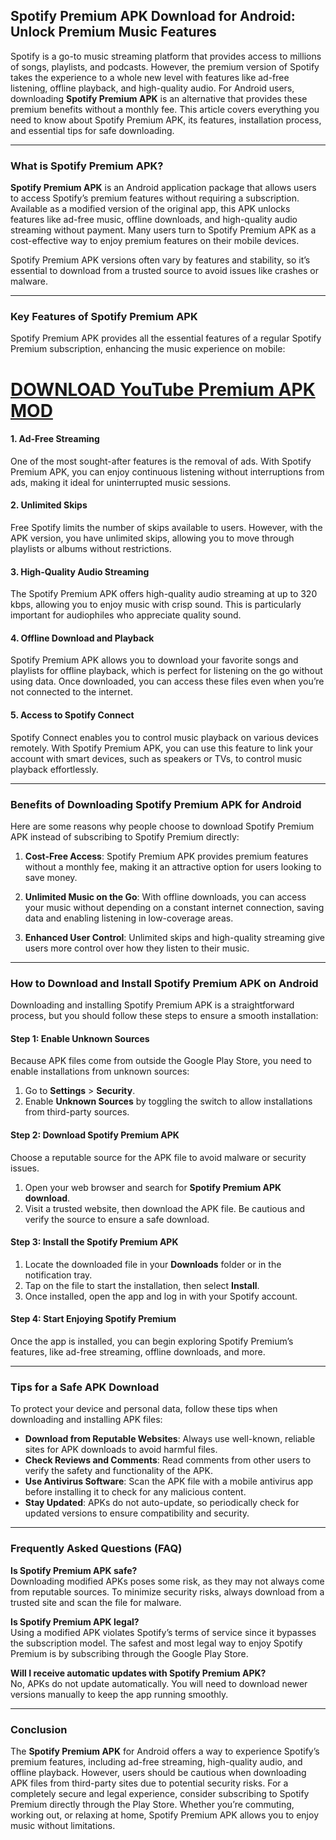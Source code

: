 ## Spotify Premium APK Download for Android: Unlock Premium Music Features

Spotify is a go-to music streaming platform that provides access to millions of songs, playlists, and podcasts. However, the premium version of Spotify takes the experience to a whole new level with features like ad-free listening, offline playback, and high-quality audio. For Android users, downloading **Spotify Premium APK** is an alternative that provides these premium benefits without a monthly fee. This article covers everything you need to know about Spotify Premium APK, its features, installation process, and essential tips for safe downloading.

---

### What is Spotify Premium APK?

**Spotify Premium APK** is an Android application package that allows users to access Spotify’s premium features without requiring a subscription. Available as a modified version of the original app, this APK unlocks features like ad-free music, offline downloads, and high-quality audio streaming without payment. Many users turn to Spotify Premium APK as a cost-effective way to enjoy premium features on their mobile devices.

Spotify Premium APK versions often vary by features and stability, so it’s essential to download from a trusted source to avoid issues like crashes or malware.

---

### Key Features of Spotify Premium APK

Spotify Premium APK provides all the essential features of a regular Spotify Premium subscription, enhancing the music experience on mobile:

# [DOWNLOAD YouTube Premium APK MOD](https://modcombo.com/spotify-premium.html)

#### 1. **Ad-Free Streaming**
One of the most sought-after features is the removal of ads. With Spotify Premium APK, you can enjoy continuous listening without interruptions from ads, making it ideal for uninterrupted music sessions.

#### 2. **Unlimited Skips**
Free Spotify limits the number of skips available to users. However, with the APK version, you have unlimited skips, allowing you to move through playlists or albums without restrictions.

#### 3. **High-Quality Audio Streaming**
The Spotify Premium APK offers high-quality audio streaming at up to 320 kbps, allowing you to enjoy music with crisp sound. This is particularly important for audiophiles who appreciate quality sound.

#### 4. **Offline Download and Playback**
Spotify Premium APK allows you to download your favorite songs and playlists for offline playback, which is perfect for listening on the go without using data. Once downloaded, you can access these files even when you’re not connected to the internet.

#### 5. **Access to Spotify Connect**
Spotify Connect enables you to control music playback on various devices remotely. With Spotify Premium APK, you can use this feature to link your account with smart devices, such as speakers or TVs, to control music playback effortlessly.

---

### Benefits of Downloading Spotify Premium APK for Android

Here are some reasons why people choose to download Spotify Premium APK instead of subscribing to Spotify Premium directly:

1. **Cost-Free Access**: Spotify Premium APK provides premium features without a monthly fee, making it an attractive option for users looking to save money.
   
2. **Unlimited Music on the Go**: With offline downloads, you can access your music without depending on a constant internet connection, saving data and enabling listening in low-coverage areas.

3. **Enhanced User Control**: Unlimited skips and high-quality streaming give users more control over how they listen to their music.

---

### How to Download and Install Spotify Premium APK on Android

Downloading and installing Spotify Premium APK is a straightforward process, but you should follow these steps to ensure a smooth installation:

#### Step 1: Enable Unknown Sources
Because APK files come from outside the Google Play Store, you need to enable installations from unknown sources:

1. Go to **Settings** > **Security**.
2. Enable **Unknown Sources** by toggling the switch to allow installations from third-party sources.

#### Step 2: Download Spotify Premium APK
Choose a reputable source for the APK file to avoid malware or security issues.

1. Open your web browser and search for **Spotify Premium APK download**.
2. Visit a trusted website, then download the APK file. Be cautious and verify the source to ensure a safe download.

#### Step 3: Install the Spotify Premium APK
1. Locate the downloaded file in your **Downloads** folder or in the notification tray.
2. Tap on the file to start the installation, then select **Install**.
3. Once installed, open the app and log in with your Spotify account.

#### Step 4: Start Enjoying Spotify Premium
Once the app is installed, you can begin exploring Spotify Premium’s features, like ad-free streaming, offline downloads, and more.

---

### Tips for a Safe APK Download

To protect your device and personal data, follow these tips when downloading and installing APK files:

- **Download from Reputable Websites**: Always use well-known, reliable sites for APK downloads to avoid harmful files.
- **Check Reviews and Comments**: Read comments from other users to verify the safety and functionality of the APK.
- **Use Antivirus Software**: Scan the APK file with a mobile antivirus app before installing it to check for any malicious content.
- **Stay Updated**: APKs do not auto-update, so periodically check for updated versions to ensure compatibility and security.

---

### Frequently Asked Questions (FAQ)

**Is Spotify Premium APK safe?**  
Downloading modified APKs poses some risk, as they may not always come from reputable sources. To minimize security risks, always download from a trusted site and scan the file for malware.

**Is Spotify Premium APK legal?**  
Using a modified APK violates Spotify’s terms of service since it bypasses the subscription model. The safest and most legal way to enjoy Spotify Premium is by subscribing through the Google Play Store.

**Will I receive automatic updates with Spotify Premium APK?**  
No, APKs do not update automatically. You will need to download newer versions manually to keep the app running smoothly.

---

### Conclusion

The **Spotify Premium APK** for Android offers a way to experience Spotify’s premium features, including ad-free streaming, high-quality audio, and offline playback. However, users should be cautious when downloading APK files from third-party sites due to potential security risks. For a completely secure and legal experience, consider subscribing to Spotify Premium directly through the Play Store. Whether you’re commuting, working out, or relaxing at home, Spotify Premium APK allows you to enjoy music without limitations.
